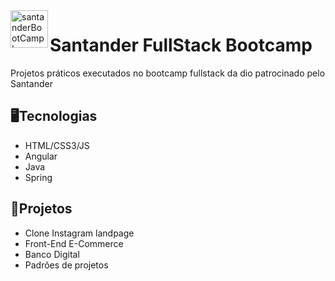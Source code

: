 <img align="left" src="https://hermes.digitalinnovation.one/tracks/800fd098-3eef-45e9-9544-544ae396076c.png" alt="santanderBootCampLogo" width="60"/> 
<h1> Santander FullStack Bootcamp </h1>
<p>Projetos práticos executados no bootcamp fullstack da dio patrocinado pelo Santander</p>
<h2>🖥Tecnologias</h2>
<ul>
<li>HTML/CSS3/JS</li>
<li>Angular</li>
<li>Java</li>
<li>Spring</li>
</ul>

<h2>📐Projetos</h2>
<ul>
<li>Clone Instagram landpage</li>
<li>Front-End E-Commerce</li>
<li>Banco Digital</li>
<li>Padrões de projetos</li>
</ul>
